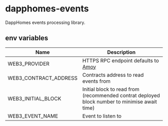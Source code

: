 # dapphomes-events

DappHomes events processing library.

## env variables

| Name | Description |
|---|---|
| WEB3_PROVIDER | HTTPS RPC endpoint defaults to [Amoy](https://rpc-amoy.polygon.technology) |
| WEB3_CONTRACT_ADDRESS | Contracts address to read events from |
| WEB3_INITIAL_BLOCK | Initial block to read from (recommended contrat deployed block number to minimise await time) |
| WEB3_EVENT_NAME | Event to listen to |
